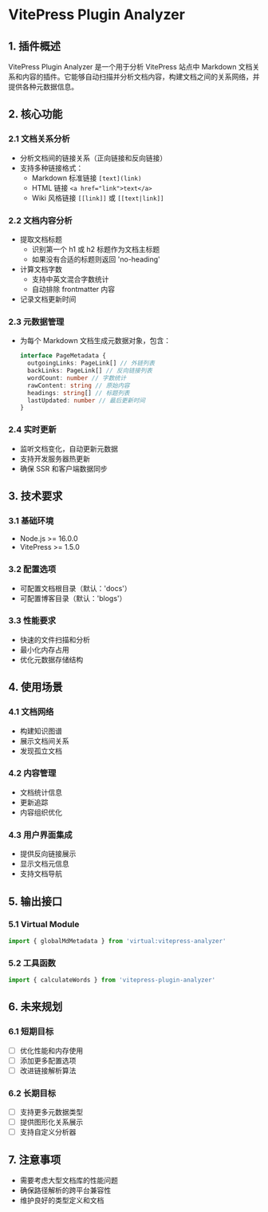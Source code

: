 # VitePress Plugin Analyzer

## 1. 插件概述

VitePress Plugin Analyzer 是一个用于分析 VitePress 站点中 Markdown 文档关系和内容的插件。它能够自动扫描并分析文档内容，构建文档之间的关系网络，并提供各种元数据信息。

## 2. 核心功能

### 2.1 文档关系分析

- 分析文档间的链接关系（正向链接和反向链接）
- 支持多种链接格式：
  - Markdown 标准链接 `[text](link)`
  - HTML 链接 `<a href="link">text</a>`
  - Wiki 风格链接 `[[link]]` 或 `[[text|link]]`

### 2.2 文档内容分析

- 提取文档标题
  - 识别第一个 h1 或 h2 标题作为文档主标题
  - 如果没有合适的标题则返回 'no-heading'
- 计算文档字数
  - 支持中英文混合字数统计
  - 自动排除 frontmatter 内容
- 记录文档更新时间

### 2.3 元数据管理

- 为每个 Markdown 文档生成元数据对象，包含：
  ```typescript
  interface PageMetadata {
    outgoingLinks: PageLink[] // 外链列表
    backLinks: PageLink[] // 反向链接列表
    wordCount: number // 字数统计
    rawContent: string // 原始内容
    headings: string[] // 标题列表
    lastUpdated: number // 最后更新时间
  }
  ```

### 2.4 实时更新

- 监听文档变化，自动更新元数据
- 支持开发服务器热更新
- 确保 SSR 和客户端数据同步

## 3. 技术要求

### 3.1 基础环境

- Node.js >= 16.0.0
- VitePress >= 1.5.0

### 3.2 配置选项

- 可配置文档根目录（默认：'docs'）
- 可配置博客目录（默认：'blogs'）

### 3.3 性能要求

- 快速的文件扫描和分析
- 最小化内存占用
- 优化元数据存储结构

## 4. 使用场景

### 4.1 文档网络

- 构建知识图谱
- 展示文档间关系
- 发现孤立文档

### 4.2 内容管理

- 文档统计信息
- 更新追踪
- 内容组织优化

### 4.3 用户界面集成

- 提供反向链接展示
- 显示文档元信息
- 支持文档导航

## 5. 输出接口

### 5.1 Virtual Module

```typescript
import { globalMdMetadata } from 'virtual:vitepress-analyzer'
```

### 5.2 工具函数

```typescript
import { calculateWords } from 'vitepress-plugin-analyzer'
```

## 6. 未来规划

### 6.1 短期目标

- [ ] 优化性能和内存使用
- [ ] 添加更多配置选项
- [ ] 改进链接解析算法

### 6.2 长期目标

- [ ] 支持更多元数据类型
- [ ] 提供图形化关系展示
- [ ] 支持自定义分析器

## 7. 注意事项

- 需要考虑大型文档库的性能问题
- 确保路径解析的跨平台兼容性
- 维护良好的类型定义和文档
